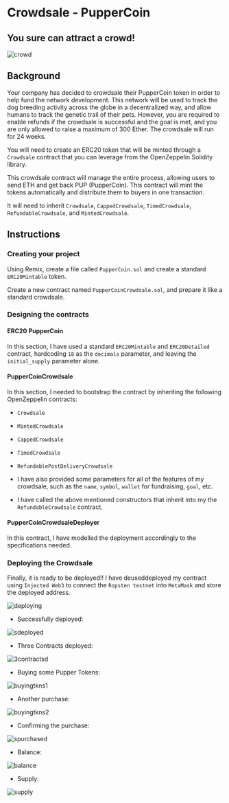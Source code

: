# Crowdsale - PupperCoin
## You sure can attract a crowd!

![crowd](Images/crowd.png)



## Background

Your company has decided to crowdsale their PupperCoin token in order to help fund the network development.
This network will be used to track the dog breeding activity across the globe in a decentralized way, and allow humans to track the genetic trail of their pets. However, you are required to enable refunds if the crowdsale is successful and the goal is met, and you are only allowed to raise a maximum of 300 Ether. The crowdsale will run for 24 weeks.

You will need to create an ERC20 token that will be minted through a `Crowdsale` contract that you can leverage from the OpenZeppelin Solidity library.

This crowdsale contract will manage the entire process, allowing users to send ETH and get back PUP (PupperCoin).
This contract will mint the tokens automatically and distribute them to buyers in one transaction.

It will need to inherit `Crowdsale`, `CappedCrowdsale`, `TimedCrowdsale`, `RefundableCrowdsale`, and `MintedCrowdsale`.

## Instructions

### Creating your project

Using Remix, create a file called `PupperCoin.sol` and create a standard `ERC20Mintable` token. 

Create a new contract named `PupperCoinCrowdsale.sol`, and prepare it like a standard crowdsale.



### Designing the contracts

#### ERC20 PupperCoin

In this section, I have used a standard `ERC20Mintable` and `ERC20Detailed` contract, hardcoding `18` as the `decimals` parameter, and leaving the `initial_supply` parameter alone.


#### PupperCoinCrowdsale

In this section, I needed to bootstrap the contract by inheriting the following OpenZeppelin contracts:

* `Crowdsale`

* `MintedCrowdsale`

* `CappedCrowdsale`

* `TimedCrowdsale`

* `RefundablePostDeliveryCrowdsale`

- I have also provided some parameters for all of the features of my crowdsale, such as the `name`, `symbol`, `wallet` for fundraising, `goal`, etc. 

- I have called the above mentioned constructors that inherit into my the `RefundableCrowdsale` contract.


#### PupperCoinCrowdsaleDeployer

In this contract, I have modelled the deployment accordingly to the specifications needed. 


### Deploying the Crowdsale

Finally, it is ready to be deployed!! I have deuseddeployed my contract using `Injected Web3` to connect the `Ropsten testnet` into `MetaMask` and store the deployed address.

![deploying](Images/deploying.png)

- Successfully deployed:

![sdeployed](Images/sdeployed.png)

- Three Contracts deployed:

![3contractsd](Images/3contractsd.png)

- Buying some Pupper Tokens:

![buyingtkns1](Images/buyingtkns1.png)

- Another purchase:

![buyingtkns2](Images/buyingtkns2.png)

- Confirming the purchase:

![spurchased](Images/spurchased.png)

- Balance:

![balance](Images/balance.png)

- Supply:

![supply](Images/supply.png)
